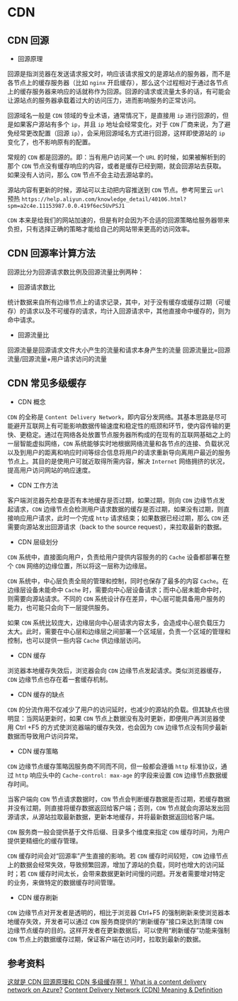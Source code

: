 # CDN

## CDN 回源

- 回源原理

回源是指浏览器在发送请求报文时，响应该请求报文的是源站点的服务器，而不是各节点上的缓存服务器（比如 `nginx` 开启缓存），那么这个过程相对于通过各节点上的缓存服务器来响应的话就称作为回源。回源的请求或流量太多的话，有可能会让源站点的服务器承载着过大的访问压力，进而影响服务的正常访问。

回源域名一般是 `CDN` 领域的专业术语，通常情况下，是直接用 `ip` 进行回源的，但是如果客户源站有多个 `ip`，并且 `ip` 地址会经常变化，对于 `CDN` 厂商来说，为了避免经常更改配置（回源 `ip`），会采用回源域名方式进行回源，这样即使源站的 `ip` 变化了，也不影响原有的配置。

常规的 `CDN` 都是回源的。即：当有用户访问某一个 `URL` 的时候，如果被解析到的那个 `CDN` 节点没有缓存响应的内容，或者是缓存已经到期，就会回源站去获取。如果没有人访问，那么 `CDN` 节点不会主动去源站拿的。

源站内容有更新的时候，源站可以主动把内容推送到 `CDN` 节点。参考阿里云 `url` 预热 `https://help.aliyun.com/knowledge_detail/40106.html?spm=a2c4e.11153987.0.0.419f6ec5UvPSJ1`

`CDN` 本来是给我们的网站加速的，但是有时会因为不合适的回源策略给服务器带来负担，只有选择正确的策略才能给自己的网站带来更高的访问效率。

## CDN 回源率计算方法

回源比分为回源请求数比例及回源流量比例两种：

- 回源请求数比

统计数据来自所有边缘节点上的请求记录，其中，对于没有缓存或缓存过期（可缓存）的请求以及不可缓存的请求，均计入回源请求中，其他直接命中缓存的，则为命中请求。

- 回源流量比

回源流量是回源请求文件大小产生的流量和请求本身产生的流量 回源流量比=回源流量/回源流量+用户请求访问的流量

## CDN 常见多级缓存

- CDN 概念

`CDN` 的全称是 `Content Delivery Network`，即内容分发网络。其基本思路是尽可能避开互联网上有可能影响数据传输速度和稳定性的瓶颈和环节，使内容传输的更快、更稳定。通过在网络各处放置节点服务器所构成的在现有的互联网基础之上的一层智能虚拟网络，`CDN` 系统能够实时地根据网络流量和各节点的连接、负载状况以及到用户的距离和响应时间等综合信息将用户的请求重新导向离用户最近的服务节点上。其目的是使用户可就近取得所需内容，解决 `Internet` 网络拥挤的状况，提高用户访问网站的响应速度。

- CDN 工作方法

客户端浏览器先检查是否有本地缓存是否过期，如果过期，则向 `CDN` 边缘节点发起请求，`CDN` 边缘节点会检测用户请求数据的缓存是否过期，如果没有过期，则直接响应用户请求，此时一个完成 `http` 请求结束；如果数据已经过期，那么 `CDN` 还需要向源站发出回源请求（back to the source request），来拉取最新的数据。

- CDN 层级划分

`CDN` 系统中，直接面向用户，负责给用户提供内容服务的的 `Cache` 设备都部署在整个 `CDN` 网络的边缘位置，所以将这一层称为边缘层。

`CDN` 系统中，中心层负责全局的管理和控制，同时也保存了最多的内容 `Cache`。在边缘层设备未能命中 `Cache` 时，需要向中心层设备请求；而中心层未能命中时，则需要向源站请求。不同的 `CDN` 系统设计存在差异，中心层可能具备用户服务的能力，也可能只会向下一层提供服务。

如果 `CDN` 系统比较庞大，边缘层向中心层请求内容太多，会造成中心层负载压力太大。此时，需要在中心层和边缘层之间部署一个区域层，负责一个区域的管理和控制，也可以提供一些内容 `Cache` 供边缘层访问。

- CDN 缓存

浏览器本地缓存失效后，浏览器会向 `CDN` 边缘节点发起请求。类似浏览器缓存，`CDN` 边缘节点也存在着一套缓存机制。

- CDN 缓存的缺点

`CDN` 的分流作用不仅减少了用户的访问延时，也减少的源站的负载。但其缺点也很明显：当网站更新时，如果 `CDN` 节点上数据没有及时更新，即便用户再浏览器使用 Ctrl +F5 的方式使浏览器端的缓存失效，也会因为 `CDN` 边缘节点没有同步最新数据而导致用户访问异常。

- CDN 缓存策略

`CDN` 边缘节点缓存策略因服务商不同而不同，但一般都会遵循 `http` 标准协议，通过 `http` 响应头中的 `Cache-control: max-age` 的字段来设置 `CDN` 边缘节点数据缓存时间。

当客户端向 `CDN` 节点请求数据时，`CDN` 节点会判断缓存数据是否过期，若缓存数据并没有过期，则直接将缓存数据返回给客户端；否则，`CDN` 节点就会向源站发出回源请求，从源站拉取最新数据，更新本地缓存，并将最新数据返回给客户端。

`CDN` 服务商一般会提供基于文件后缀、目录多个维度来指定 `CDN` 缓存时间，为用户提供更精细化的缓存管理。

`CDN` 缓存时间会对“回源率”产生直接的影响。若 `CDN` 缓存时间较短，`CDN` 边缘节点上的数据会经常失效，导致频繁回源，增加了源站的负载，同时也增大的访问延时；若 `CDN` 缓存时间太长，会带来数据更新时间慢的问题。开发者需要增对特定的业务，来做特定的数据缓存时间管理。

- CDN 缓存刷新

`CDN` 边缘节点对开发者是透明的，相比于浏览器 Ctrl+F5 的强制刷新来使浏览器本地缓存失效，开发者可以通过 `CDN` 服务商提供的“刷新缓存”接口来达到清理 `CDN` 边缘节点缓存的目的。这样开发者在更新数据后，可以使用“刷新缓存”功能来强制 `CDN` 节点上的数据缓存过期，保证客户端在访问时，拉取到最新的数据。

## 参考资料

[这就是 CDN 回源原理和 CDN 多级缓存啊！](https://cloud.tencent.com/developer/article/1439913)
[What is a content delivery network on Azure?](https://docs.microsoft.com/en-us/azure/cdn/cdn-overview)
[Content Delivery Network (CDN) Meaning & Definition](https://www.webopedia.com/definitions/cdn/)

